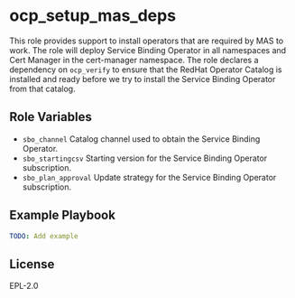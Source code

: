 ocp_setup_mas_deps
==================

This role provides support to install operators that are required by MAS to work. The role will deploy Service Binding Operator in all namespaces and Cert Manager in the cert-manager namespace.  The role declares a dependency on `ocp_verify` to ensure that the RedHat Operator Catalog is installed and ready before we try to install the Service Binding Operator from that catalog.


Role Variables
--------------

- `sbo_channel` Catalog channel used to obtain the Service Binding Operator.
- `sbo_startingcsv` Starting version for the Service Binding Operator subscription.
- `sbo_plan_approval` Update strategy for the Service Binding Operator subscription.


Example Playbook
----------------

```yaml
TODO: Add example
```

License
-------

EPL-2.0
